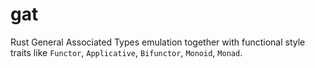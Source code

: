 # gat
Rust General Associated Types emulation together with functional style traits like `Functor`, `Applicative`, `Bifunctor`, `Monoid`, `Monad`.

